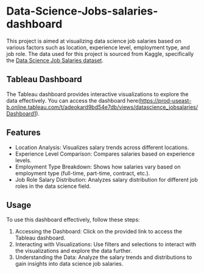 # Data-Science-Jobs-salaries-dashboard

This project is aimed at visualizing data science job salaries based on various factors such as location, experience level, employment type, and job role. 
The data used for this project is sourced from Kaggle, specifically the [Data Science Job Salaries dataset](https://www.kaggle.com/datasets/ruchi798/data-science-job-salaries).

## Tableau Dashboard
The Tableau dashboard provides interactive visualizations to explore the data effectively. You can access the dashboard here(https://prod-useast-b.online.tableau.com/t/adeokard9bd54e7db/views/datascience_jobsalaries/Dashboard1).

## Features
- Location Analysis: Visualizes salary trends across different locations.
- Experience Level Comparison: Compares salaries based on experience levels.
- Employment Type Breakdown: Shows how salaries vary based on employment type (full-time, part-time, contract, etc.).
- Job Role Salary Distribution: Analyzes salary distribution for different job roles in the data science field.

## Usage
To use this dashboard effectively, follow these steps:

1. Accessing the Dashboard: Click on the provided link to access the Tableau dashboard.
2. Interacting with Visualizations: Use filters and selections to interact with the visualizations and explore the data further.
3. Understanding the Data: Analyze the salary trends and distributions to gain insights into data science job salaries.

